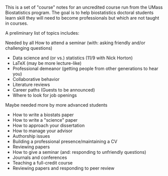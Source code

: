 This is a set of "course" notes for an uncredited course run from the UMass Biostatistics program.  The goal is to help biostatistics doctoral students learn skill they will need to become professionals but which are not taught in courses.

A preliminary list of topics includes: 


Needed by all
 How to attend a seminar (with: asking friendly and/or challenging questions)
* Data science and (or vs.) statistics  (11/9 with Nick Horton)
* LaTeX (may be more lecture-like)
* Professional demeanor (getting people from other generations to hear you)
* Collaborative behavior
* Literature reviews
* Career paths (Guests to be announced)
* Where to look for job openings

Maybe needed more by more advanced students
* How to write a biostats paper 
* How to write a "science" paper
* How to approach your dissertation
* How to manage your advisor
* Authorship issues
* Building a professional presence/maintaining a CV
* Reviewing papers
* How to give a seminar (and: responding to unfriendly questions)
* Journals and conferences
* Teaching a full-credit course
* Reviewing papers and responding to peer review